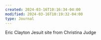 ```yaml
---
created: 2024-03-16T10:16:34-04:00
modified: 2024-03-16T10:19:32-04:00
type: Journal
---
```


Eric Clayton Jesuit site from Christina Judge
